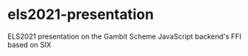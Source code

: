 # els2021-presentation
ELS2021 presentation on the Gambit Scheme JavaScript backend's FFI based on SIX
